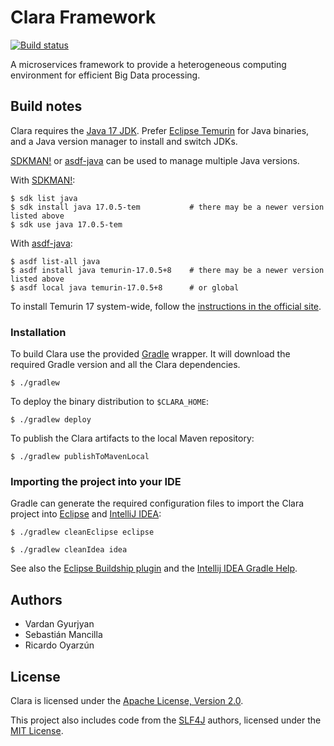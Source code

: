 # Clara Framework

[![Build status](https://github.com/smancill/clara-java/actions/workflows/build.yaml/badge.svg)](https://github.com/smancill/clara-java/actions/workflows/build.yaml)

A microservices framework to provide a heterogeneous computing environment for efficient
Big Data processing.


## Build notes

Clara requires the [Java 17 JDK](https://whichjdk.com/).
Prefer [Eclipse Temurin](https://adoptium.net/) for Java binaries,
and a Java version manager to install and switch JDKs.

[SDKMAN!] or [asdf-java] can be used to manage multiple Java versions.

[SDKMAN!]: https://sdkman.io/
[asdf-java]: https://github.com/halcyon/asdf-java

With [SDKMAN!]:

``` console
$ sdk list java
$ sdk install java 17.0.5-tem           # there may be a newer version listed above
$ sdk use java 17.0.5-tem
```

With [asdf-java]:

``` console
$ asdf list-all java
$ asdf install java temurin-17.0.5+8    # there may be a newer version listed above
$ asdf local java temurin-17.0.5+8      # or global
```

To install Temurin 17 system-wide,
follow the [instructions in the official site][temurin-install].

[temurin-binaries]: https://github.com/adoptium/temurin17-binaries/releases
[temurin-install]: https://adoptium.net/installation/


### Installation

To build Clara use the provided [Gradle](https://gradle.org/) wrapper.
It will download the required Gradle version and all the Clara dependencies.

    $ ./gradlew

To deploy the binary distribution to `$CLARA_HOME`:

    $ ./gradlew deploy

To publish the Clara artifacts to the local Maven repository:

    $ ./gradlew publishToMavenLocal


### Importing the project into your IDE

Gradle can generate the required configuration files to import the Clara
project into [Eclipse](https://eclipse.org/ide/) and
[IntelliJ IDEA](https://www.jetbrains.com/idea/):

    $ ./gradlew cleanEclipse eclipse

    $ ./gradlew cleanIdea idea

See also the [Eclipse Buildship plugin](http://www.vogella.com/tutorials/EclipseGradle/article.html)
and the [Intellij IDEA Gradle Help](https://www.jetbrains.com/help/idea/2016.2/gradle.html).


## Authors

* Vardan Gyurjyan
* Sebastián Mancilla
* Ricardo Oyarzún


## License

Clara is licensed under the [Apache License, Version 2.0](./LICENSES/Apache-2.0.txt).

This project also includes code from the [SLF4J](http://www.slf4j.org/) authors,
licensed under the [MIT License](./LICENSES/MIT.txt).
